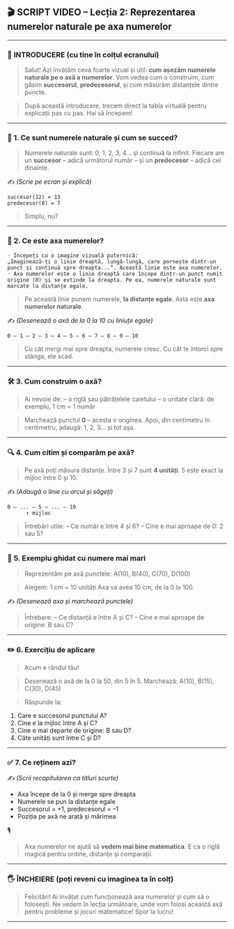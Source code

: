 ## 🎬 **SCRIPT VIDEO – Lecția 2: Reprezentarea numerelor naturale pe axa numerelor**

---

### 🎥 **INTRODUCERE (cu tine în colțul ecranului)**

> Salut!
> Azi învățăm ceva foarte vizual și util: **cum așezăm numerele naturale pe o axă a numerelor**.
> Vom vedea cum o construim, cum găsim **succesorul**, **predecesorul**, și cum măsurăm distanțele dintre puncte.

> După această introducere, trecem direct la tabla virtuală pentru explicații pas cu pas. Hai să începem!

---

### 📌 **1. Ce sunt numerele naturale și cum se succed?**

> Numerele naturale sunt: 0, 1, 2, 3, 4... și continuă la infinit.
> Fiecare are un **succesor** – adică următorul număr – și un **predecesor** – adică cel dinainte.

✍️ *(Scrie pe ecran și explică)*

```
succesor(12) = 13  
predecesor(8) = 7  
```

> Simplu, nu?

---

### 📏 **2. Ce este axa numerelor?**
    ◦ Începeți cu o imagine vizuală puternică: 
    „Imaginează-ți o linie dreaptă, lungă-lungă, care pornește dintr-un punct și continuă spre dreapta...”. Această linie este axa numerelor.
    ◦ Axa numerelor este o linie dreaptă care începe dintr-un punct numit origine (0) și se extinde la dreapta. Pe ea, numerele naturale sunt marcate la distanțe egale.

> Pe această linie punem numerele, **la distanțe egale**.
> Asta este **axa numerelor naturale**.

✍️ *(Desenează o axă de la 0 la 10 cu liniuțe egale)*

```
0 — 1 — 2 — 3 — 4 — 5 — 6 — 7 — 8 — 9 — 10
```

> Cu cât mergi mai spre dreapta, numerele cresc.
> Cu cât te întorci spre stânga, ele scad.

---

### 🛠️ **3. Cum construim o axă?**

> Ai nevoie de:
> – o riglă sau pătrățelele caietului
> – o unitate clară: de exemplu, 1 cm = 1 număr

> Marchează punctul **0** – acesta e originea.
> Apoi, din centimetru în centimetru, adaugă: 1, 2, 3… și tot așa.

---

### 🔍 **4. Cum citim și comparăm pe axă?**

> Pe axă poți măsura distanțe.
> Între 3 și 7 sunt **4 unități**.
> 5 este exact la mijloc între 0 și 10.

✍️ *(Adaugă o linie cu arcul și săgeți)*

```
0 — ... — 5 — ... — 10  
      ↑ mijloc
```

> Întrebări utile:
> – Ce număr e între 4 și 6?
> – Cine e mai aproape de 0: 2 sau 5?

---

### 🎯 **5. Exemplu ghidat cu numere mai mari**

> Reprezentăm pe axă punctele:
> A(10), B(40), C(70), D(100)

> Alegem: 1 cm = 10 unități
> Axa va avea 10 cm, de la 0 la 100.

✍️ *(Desenează axa și marchează punctele)*

> Întrebare:
> – Ce distanță e între A și C?
> – Cine e mai aproape de origine: B sau C?

---

### ✏️ **6. Exercițiu de aplicare**

> Acum e rândul tău!

> Desenează o axă de la 0 la 50, din 5 în 5.
> Marchează: A(10), B(15), C(30), D(45)

> Răspunde la:

1. Care e succesorul punctului A?
2. Cine e la mijloc între A și C?
3. Cine e mai departe de origine: B sau D?
4. Câte unități sunt între C și D?

---

### ✅ **7. Ce reținem azi?**

✍️ *(Scrii recapitularea ca titluri scurte)*

* Axa începe de la 0 și merge spre dreapta
* Numerele se pun la distanțe egale
* Succesorul = +1, predecesorul = –1
* Poziția pe axă ne arată și mărimea

🎙️

> Axa numerelor ne ajută să **vedem mai bine matematica**.
> E ca o riglă magică pentru ordine, distanțe și comparații.

---

### 🖐️ **ÎNCHEIERE (poți reveni cu imaginea ta în colț)**

> Felicitări! Ai învățat cum funcționează axa numerelor și cum să o folosești.
> Ne vedem în lecția următoare, unde vom folosi această axă pentru probleme și jocuri matematice! Spor la lucru!

---
